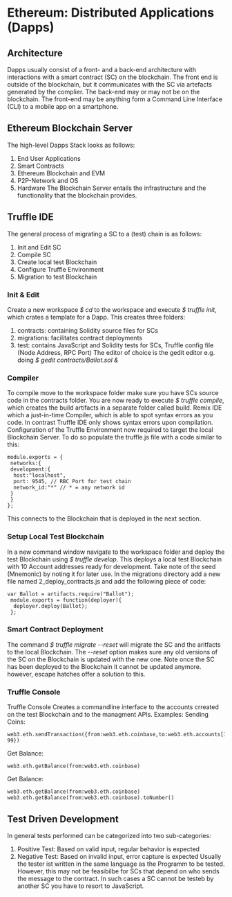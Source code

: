 # Ethereum: Distributed Applications (Dapps)
## Architecture
Dapps usually consist of a front- and a back-end architecture with interactions with a smart contract (SC) on the blockchain. The front end is outside of the blockchain, but it communicates with the SC via artefacts generated by the complier. The back-end may or may not be on the blockchain. The front-end may be anything form a Command Line Interface (CLI) to a mobile app on a smartphone.

## Ethereum Blockchain Server
The high-level Dapps Stack looks as follows:
1. End User Applications
2. Smart Contracts
3. Ethereum Blockchain and EVM
4. P2P-Network and OS
5. Hardware
The Blockchain Server entails the infrastructure and the functionality that the blockchain provides.

## Truffle IDE

The general process of migrating a SC to a (test) chain is as follows:
1. Init and Edit SC
2. Compile SC
3. Create local test Blockchain
4. Configure Truffle Environment
5. Migration to test Blockchain

### Init & Edit
Create a new workspace *$ cd* to the workspace and execute *$ truffle init*, which crates a template for a Dapp. This creates three folders:
1. contracts: containing Solidity source files for SCs
2. migrations: facilitates contract deployments
3. test: contains JavaScript and Solidity tests for SCs, Truffle config file (Node Address, RPC Port)
The editor of choice is the gedit editor e.g. doing *$ gedit contracts/Ballot.sol &* 


### Compiler
To compile move to the workspace folder make sure you have SCs source code in the contracts folder. You are now ready to execute *$ truffle compile*, which creates the build artifacts in a separate folder called build. Remix IDE which a just-in-time Compiler, which is able to spot syntax errors as you code. In contrast Truffle IDE only shows syntax errors upon compilation.
Configuration of the Truffle Environment now required to target the local Blockchain Server. To do so populate the truffle.js file with a code similar to this:
~~~
module.exports = {
 networks:{
 development:{
  host:"localhost",
  port: 9545, // RBC Port for test chain
  network_id:"*" // * = any network id 
 }
 }
};
~~~
This connects to the Blockchain that is deployed in the next section.

### Setup Local Test Blockchain
In a new command window navigate to the workspace folder and deploy the test Blockchain using *$ truffle develop*. This deploys a local test Blockchain with 10 Account addresses ready for development. Take note of the seed (Mnemonic) by noting it for later use.
In the migrations directory add a new file named 2_deploy_contracts.js and add the following piece of code:
~~~
var Ballot = artifacts.require("Ballot");
 module.exports = function(deployer){
  deployer.deploy(Ballot);
 };
~~~

### Smart Contract Deployment
The command *$ truffle migrate --reset* will migrate the SC and the aritfacts to the local Blockchain. The *--reset* option makes sure any old versions of the SC on the Blockchain is updated with the new one. Note once the SC has been deployed to the Blockchain it cannot be updated anymore. however, escape hatches offer a solution to this.

### Truffle Console
Truffle Console Creates a commandline interface to the accounts crreated on the test Blockchain and to the managment APIs. Examples:
Sending Coins:
~~~
web3.eth.sendTransaction({from:web3.eth.coinbase,to:web3.eth.accounts[1],value: 99})
~~~
Get Balance:
~~~
web3.eth.getBalance(from:web3.eth.coinbase)
~~~
Get Balance:
~~~
web3.eth.getBalance(from:web3.eth.coinbase)
web3.eth.getBalance(from:web3.eth.coinbase).toNumber()
~~~

## Test Driven Development
In general tests performed can be categorized into two sub-categories:
1. Positive Test: Based on valid input, regular behavior is expected
2. Negative Test: Based on invalid input, error capture is expected
Usually the tester ist written in the same language as the Programm to be tested. However, this may not be feasibilbe for SCs that depend on who sends the message to the contract. In such cases a SC cannot be testeb by another SC you have to resort to JavaScript. 

